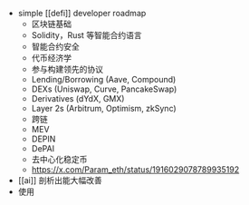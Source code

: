 - simple [[defi]] developer roadmap
	- 区块链基础
	- Solidity，Rust 等智能合约语言
	- 智能合约安全
	- 代币经济学
	- 参与构建领先的协议
	- Lending/Borrowing (Aave, Compound)
	- DEXs (Uniswap, Curve, PancakeSwap)
	- Derivatives (dYdX, GMX)
	- Layer 2s (Arbitrum, Optimism, zkSync)
	- 跨链
	- MEV
	- DEPIN
	- DePAI
	- 去中心化稳定币
	- https://x.com/Param_eth/status/1916029078789935192
- [[ai]] 剖析出能大幅改善
- 使用